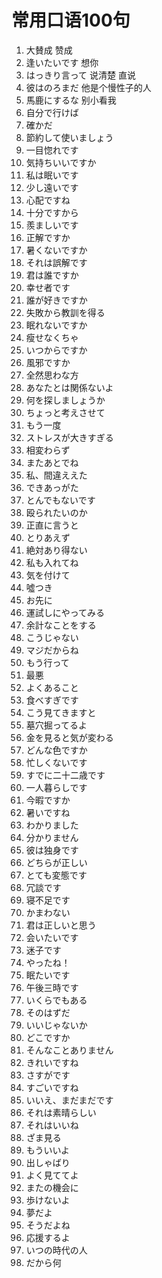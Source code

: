 # 常用口语100句

1. 大賛成  赞成
2. 逢いたいです  想你
3. はっきり言って 说清楚 直说
4. 彼はのろまだ  他是个慢性子的人
5. 馬鹿にするな  别小看我
6. 自分で行けば
7. 確かだ
8. 節約して使いましょう
9. 一目惚れです
10. 気持ちいいですか
11. 私は眠いです
12. 少し遠いです
13. 心配ですね
14. 十分ですから
15. 羨ましいです
16. 正解ですか
17. 暑くないですか
18. それは誤解です
19. 君は誰ですか
20. 幸せ者です
21. 誰が好きですか
22. 失敗から教訓を得る
23. 眠れないですか
24. 瘦せなくちゃ
25. いつからですか
26. 風邪ですか
27. 全然思わな方
28. あなたとは関係ないよ
29. 何を探しましょうか
30. ちょっと考えさせて
31. もう一度
32. ストレスが大きすぎる
33. 相変わらず
34. またあとでね
35. 私、間違ええた
36. できあっがた
37. とんでもないです
38. 殴られたいのか
39. 正直に言うと
40. とりあえず
41. 絶対あり得ない
42. 私も入れてね
43. 気を付けて
44. 噓つき
45. お先に
46. 運試しにやってみる
47. 余計なことをする
48. こうじゃない
49. マジだからね
50. もう行って
51. 最悪
52. よくあること
53. 食べすぎです
54. こう見てきますと
55. 墓穴掘ってるよ
56. 金を見ると気が変わる
57. どんな色ですか
58. 忙しくないです
59. すでに二十二歳です
60. 一人暮らしです
61. 今暇ですか
62. 暑いですね
63. わかりました
64. 分かりません
65. 彼は独身です
66. どちらが正しい
67. とても変態です
68. 冗談です
69. 寝不足です
70. かまわない
71. 君は正しいと思う
72. 会いたいです
73. 迷子です
74. やったね！
75. 眠たいです
76. 午後三時です
77. いくらでもある
78. そのはずだ
79. いいじゃないか
80. どこですか
81. そんなことありません
82. きれいですね
83. さすがです
84. すごいですね
85. いいえ、まだまだです
86. それは素晴らしい
87. それはいいね
88. ざま見る
89. もういいよ
90. 出しゃばり
91. よく見ててよ
92. またの機会に
93. 歩けないよ
94. 夢だよ
95. そうだよね
96. 応援するよ
97. いつの時代の人
98. だから何
